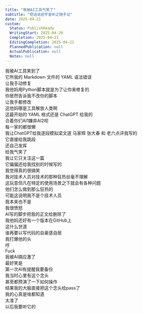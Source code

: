 ```yaml
---  
title: "我被AI工具气笑了"  
subtitle: "把话说给宇宙听之随手记"  
date: 2025-04-21  
custom:  
  Status: PublishReady  
  WritingStart: 2025-04-20  
  Completion: 2025-04-21  
  EditingCompletion: 2025-04-21  
  PlannedPublication: null  
  ActualPublication: null  
  Notes: null  
---            
```

我被AI工具笑到了        
它所我的 Markdown 文件的 YAML 语法错误        
让我手动修复            
我他妈用Python脚本就是为了让你来修复的        
你居然告诉我不改你的脚本        
让我手都修改        
这他妈哪是工具解放人类啊            
这最开始的 YAML 格式还是 ChatGPT 给我的        
合着你们AI1嫌弃AI2呗        
每一家的都很懒            
我让ChatGPT给我逐段模拟梁文道 马家辉 张大春 和 老六点评我写的        
它直接给我跳段        
还自己发挥        
给我气笑了        
我让它只关注这一篇        
它偏偏还给我找别的时候写的        
我觉得真的很搞笑            
我对技术人员对技术的那种狂热丝毫不理解        
这玩意但凡在特定的使用场景之下就会有各种问题        
他们怎么做到那么狂热的        
可能这说明我不是个技术人员        
我本来也不是            
我很愤怒        
AI写的脚步把我的正文给删除了        
我他妈还好有一个版本在GitHub上        
这什么世道        
谁再要以写代码的自豪感自居        
我打爆他的头        
哼            
Fuck        
我被AI搞应激了            
最好笑是        
第一次AI有提醒我要备份        
我当时心里有这个念头        
甚至都预演了一下如何操作        
结果我的大脑直接把这个念头给pass了        
我的心真是啥都知道        
太准了        
以后我要听它的            
      